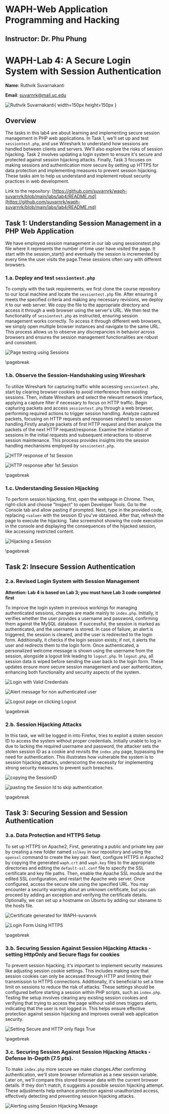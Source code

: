 # WAPH-Web Application Programming and Hacking

## Instructor: Dr. Phu Phung

# WAPH-Lab 4: A Secure Login System with Session Authentication

**Name**: Ruthvik Suvarnakanti

**Email**: suvarnrk@mail.uc.edu

![Ruthvik Suvarnakanti](images/headshot.JPEG){ width=150px height=150px }

## Overview

The tasks in this lab4 are about learning and implementing secure session management in PHP web applications. In Task 1, we'll set up and test `sessiontest.php`, and use Wireshark to understand how sessions are handled between clients and servers. We'll also explore the risks of session hijacking. Task 2 involves updating a login system to ensure it's secure and protected against session hijacking attacks. Finally, Task 3 focuses on making sessions and authentication more secure by setting up HTTPS for data protection and implementing measures to prevent session hijacking. These tasks aim to help us understand and implement robust security practices in web development.

Link to the repository:
[https://github.com/suvarnrk/waph-suvarnrk/blob/main/labs/lab4/README.md](https://github.com/suvarnrk/waph-suvarnrk/blob/main/labs/lab4/README.md)

## Task 1: Understanding Session Management in a PHP Web Application

We have employed session management in our lab using sessionstest.php file where it represents the number of time user have visited the page. It start with the session_start() and eventually the session is incremented by every time the user visits the page.These sessions often vary with different browsers.



### 1.a. Deploy and test `sessiontest.php` 

To comply with the task requirements, we first clone the course repository to our local machine and locate the `sessiontest.php` file. After ensuring it meets the specified criteria and making any necessary revisions, we deploy it to our web server. We copy the file to the appropriate directory and access it through a web browser using the server's URL. We then test the functionality of `sessiontest.php` as instructed, ensuring session management works correctly. To access it through different web browsers, we simply open multiple browser instances and navigate to the same URL. This process allows us to observe any discrepancies in behavior across browsers and ensures the session management functionalities are robust and consistent.

![Page testing using Sessions](images/0.png)


\pagebreak

### 1.b. Observe the Session-Handshaking using Wireshark 

To utilize Wireshark for capturing traffic while accessing `sessiontest.php`, start by clearing browser cookies to avoid interference from existing sessions. Then, initiate Wireshark and select the relevant network interface, applying a capture filter if necessary to focus on HTTP traffic. Begin capturing packets and access `sessiontest.php` through a web browser, performing required actions to trigger session handling. Analyze captured packets, focusing on HTTP requests and responses related to session handling.Firstly analyze packets of first HTTP request and then analyze the packets of the next HTTP request/response. Examine the initiation of sessions in the initial requests and subsequent interactions to observe session maintenance.  This process provides insights into the session handling mechanisms employed by `sessiontest.php`.

![HTTP response of 1st Session](images/1.png)

![HTTP response after 1st Session](images/2.png)

\pagebreak

### 1.c. Understanding Session Hijacking 

To perform session hijacking, first, open the webpage in Chrome. Then, right-click and choose "Inspect" to open Developer Tools. Go to the Console tab and allow pasting if prompted. Next, type in the provided code, replacing `<value>` with the session ID you've obtained. After that, refresh the page to execute the hijacking. Take  screenshot  showing the code execution in the console and  displaying the consequences of the hijacked session, like accessing restricted content.

![Hijacking a Session](images/3.png)

\pagebreak


## Task 2: Insecure Session Authentication

### 2.a. Revised Login System with Session Management 

**Attention: Lab 4 is based on Lab 3; you must have Lab 3 code completed first**

To improve the  login system in previous workings for managing authenticated sessions, changes are made mainly to `index.php`. Initially, it verifies whether the user provides a username and password, confirming them against the MySQL database. If successful, the session is marked as authenticated, and the username is stored. In case of failure, an alert is triggered, the session is cleared, and the user is redirected to the login form. Additionally, it checks if the login session exists; if not, it alerts the user and redirects them to the login form. Once authenticated, a personalized welcome message is shown using the username from the session, alongside a logout link leading to `logout.php`. In `logout.php`, all session data is wiped before sending the user back to the login form. These updates ensure more secure session management and user authentication, enhancing both functionality and security aspects of the system.


![Login with Valid Credentials](images/4.png)

![Alert message for non authenticated user](images/5.png)

![Logout page on clicking Logout](images/6.png)

\pagebreak


### 2.b. Session Hijacking Attacks 

In this task, we will be logged in into Firefox,  tries to exploit a stolen session ID to access the system without proper credentials. Initially unable to log in due to lacking the required username and password, the attacker sets the stolen session ID as a cookie and revisits the `index.php` page, bypassing the need for authentication. This illustrates how vulnerable the system is to session hijacking attacks, underscoring the necessity for implementing strong security measures to prevent such breaches.

![copying the SessionID](images/7.png)

![pasting the Session Id to skip authentication](images/8.png)

\pagebreak


## Task 3: Securing Session and Session Authentication

### 3.a. Data Protection and HTTPS Setup 

To set up HTTPS on Apache2,
First, generating a public and private key pair by creating a new folder named `sslkey` in our repository and using the `openssl` command to create the key pair. Next, configure HTTPS in Apache2 by copying the generated `waph.crt` and `waph.key` files to the appropriate directories and editing the `default-ssl.conf` file to specify the SSL certificate and key file paths. Then, enable the Apache SSL module and the edited SSL configuration, and restart the Apache web server. Once configured, access the secure site using the specified URL. You may encounter a security warning about an unknown certificate, but you can proceed by adding an exception and verifying the certificate details. Optionally, we can set up a hostname on Ubuntu by adding our sitename to the hosts file.

![Certificate generated for WAPH-suvarnrk](images/9.png)

![Login Form Using HTTPS](images/10.png)


\pagebreak

### 3.b. Securing Session Against Session Hijacking Attacks - setting HttpOnly and Secure flags for cookies  

To prevent session hijacking, it's important to implement security measures like adjusting session cookie settings. This includes making sure that session cookies can only be accessed through HTTP and limiting their transmission to HTTPS connections. Additionally, it's beneficial to set a time limit on sessions to reduce the risk of attacks. These settings should be configured before starting a session within PHP scripts, such as `index.php`. Testing the setup involves clearing any existing session cookies and verifying that trying to access the page without valid ones triggers alerts, indicating that the user is not logged in. This helps ensure effective protection against session hijacking and improves overall web application security.

![Setting Secure and HTTP only flags True](images/11.png)

\pagebreak


### 3.c. Securing Session Against Session Hijacking Attacks - Defense In-Depth (7.5 pts).

To make `index.php` more secure we make changes.After confirming authentication, we'll store browser information as a new session variable. Later on, we'll compare this stored browser data with the current browser details. If they don't match, it suggests a possible session hijacking attempt.
These adjustments help enhance protection against unauthorized access, effectively detecting and preventing session hijacking attacks.

![Alerting using Session Hijacking Mesaage](images/12.png)



